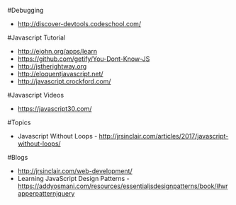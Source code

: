 #Debugging
* http://discover-devtools.codeschool.com/

#Javascript Tutorial
* http://ejohn.org/apps/learn
* https://github.com/getify/You-Dont-Know-JS
* http://jstherightway.org
* http://eloquentjavascript.net/
* http://javascript.crockford.com/

#Javascript Videos
* https://javascript30.com/

#Topics
* Javascript Without Loops - http://jrsinclair.com/articles/2017/javascript-without-loops/

#Blogs
* http://jrsinclair.com/web-development/
* Learning JavaScript Design Patterns - https://addyosmani.com/resources/essentialjsdesignpatterns/book/#wrapperpatternjquery 
